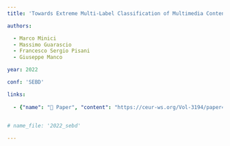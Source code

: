 ```yaml
---
title: 'Towards Extreme Multi-Label Classification of Multimedia Content'

authors:

  - Marco Minici
  - Massimo Guarascio
  - Francesco Sergio Pisani
  - Giuseppe Manco

year: 2022

conf: 'SEBD'

links:
  
  - {"name": "📜 Paper", "content": "https://ceur-ws.org/Vol-3194/paper44.pdf"}
  

# name_file: '2022_sebd'

---
```

